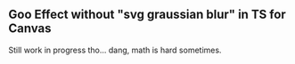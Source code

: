 ## Goo Effect without "svg graussian blur" in TS for Canvas
Still work in progress tho...
dang, math is hard sometimes.
